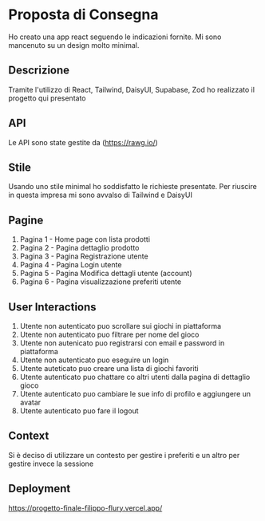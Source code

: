# Proposta di Consegna

Ho creato una app react seguendo le indicazioni fornite. Mi sono mancenuto su un design molto minimal.

## Descrizione

Tramite l'utilizzo di React, Tailwind, DaisyUI, Supabase, Zod ho realizzato il progetto qui presentato

## API

Le API sono state gestite da (https://rawg.io/)

## Stile

Usando uno stile minimal ho soddisfatto le richieste presentate. Per riuscire in questa impresa mi sono avvalso di Tailwind e DaisyUI

## Pagine

1. Pagina 1 - Home page con lista prodotti
2. Pagina 2 - Pagina dettaglio prodotto
3. Pagina 3 - Pagina Registrazione utente
4. Pagina 4 - Pagina Login utente
5. Pagina 5 - Pagina Modifica dettagli utente (account)
6. Pagina 6 - Pagina visualizzazione preferiti utente

## User Interactions

1. Utente non autenticato puo scrollare sui giochi in piattaforma
2. Utente non autenticato puo filtrare per nome del gioco
3. Utente non autenicato puo registrarsi con email e password in piattaforma
4. Utente non autenticato puo eseguire un login
5. Utente auteticato puo creare una lista di giochi favoriti
6. Utente autenticato puo chattare co altri utenti dalla pagina di dettaglio gioco
7. Utente autenticato puo cambiare le sue info di profilo e aggiungere un avatar
8. Utente autenticato puo fare il logout

## Context

Si è deciso di utilizzare un contesto per gestire i preferiti e un altro per gestire invece la sessione

## Deployment

https://progetto-finale-filippo-flury.vercel.app/